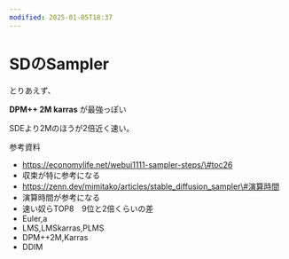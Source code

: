 ```yaml
---
modified: 2025-01-05T18:37
---
```

# SDのSampler

とりあえず、

**DPM++ 2M karras** が最強っぽい

SDEより2Mのほうが2倍近く速い。

参考資料

- https://economylife.net/webui1111-sampler-steps/\#toc26  
- 収束が特に参考になる  
- https://zenn.dev/mimitako/articles/stable_diffusion_sampler\#演算時間  
- 演算時間が参考になる  
- 速い奴らTOP8　9位と2倍くらいの差  
- Euler,a  
- LMS,LMSkarras,PLMS  
- DPM++2M,Karras  
- DDIM